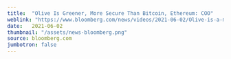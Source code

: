 ```yaml
---
title:  "Olive Is Greener, More Secure Than Bitcoin, Ethereum: COO"
weblink: "https://www.bloomberg.com/news/videos/2021-06-02/Olive-is-a-more-secure-alternative-to-bitcoin-ethereum-says-ceo-video"
date:   2021-06-02
thumbnail: "/assets/news-bloomberg.png"
source: bloomberg.com
jumbotron: false
---
```


